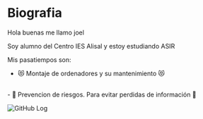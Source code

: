 <h1>Biografia</h1>

Hola buenas me llamo joel

Soy alumno del Centro IES Alisal y estoy estudiando ASIR

Mis pasatiempos son:
<br>
- 😻 Montaje de ordenadores y su mantenimiento 😻
<br>
- 👀 Prevencion de riesgos. Para evitar perdidas de información 👀

![GitHub Log](https://play-lh.googleusercontent.com/Q8klPWjtLQrBeeP2oDAtA0H0CrYZBpK8ckF3HnqDMT2L6GGdsUCjYc75mfRkoQyhrwfS)
